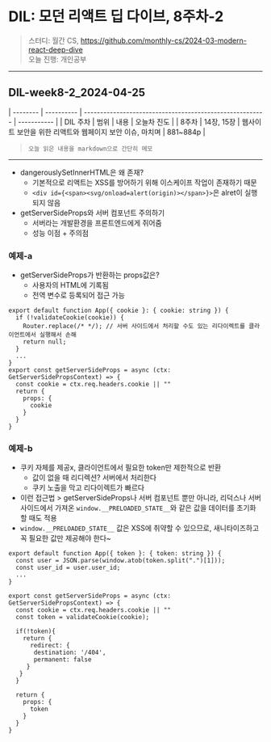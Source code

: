 # DIL: 모던 리액트 딥 다이브, 8주차-2

> 스터디: 월간 CS, https://github.com/monthly-cs/2024-03-modern-react-deep-dive  
> 오늘 진행: 개인공부

---

## DIL-week8-2_2024-04-25

| -------- | ---------- | -------------------------------------------------------- | ----------- |
| DIL 주차 | 범위 | 내용 | 오늘차 진도 |
| 8주차 | 14장, 15장 | 웹사이트 보안을 위한 리액트와 웹페이지 보안 이슈, 마치며 | 881~884p |

> `오늘 읽은 내용을 markdown으로 간단히 메모`

---

- dangerouslySetInnerHTML은 왜 존재?
  - 기본적으로 리액트는 XSS를 방어하기 위해 이스케이프 작업이 존재하기 때문
  - `<div id={<span><svg/onload=alert(origin)></span>}>`은 alret이 실행되지 않음
- getServerSideProps와 서버 컴포넌트 주의하기
  - 서버라는 개발환경을 프론트엔드에게 쥐어줌
  - 성능 이점 + 주의점

### 예제-a

- getServerSideProps가 반환하는 props값은?
  - 사용자의 HTML에 기록됨
  - 전역 변수로 등록되어 접근 가능

```tsx
export default function App({ cookie }: { cookie: string }) {
  if (!validateCookie(cookie)) {
    Router.replace(/* */); // 서버 사이드에서 처리할 수도 있는 리다이렉트를 클라이언트에서 실행해서 손해
    return null;
  }
  ...
}
export const getServerSideProps = async (ctx: GetServerSidePropsContext) => {
  const cookie = ctx.req.headers.cookie || ""
  return {
    props: {
      cookie
    }
  }
}
```

### 예제-b

- 쿠키 자체를 제공x, 클라이언트에서 필요한 token만 제한적으로 반환
  - 값이 없을 때 리디렉션? 서버에서 처리한다
  - 쿠키 노출을 막고 리다이렉트가 빠르다
- 이런 접근법 > getServerSideProps나 서버 컴포넌트 뿐만 아니라, 리덕스나 서버사이드에서 가져온 `window.__PRELOADED_STATE__`와 같은 값을 데이터를 초기화할 때도 적용
- `window.__PRELOADED_STATE__` 값은 XSS에 취약할 수 있으므로, 새니타이즈하고 꼭 필요한 값만 제공해야 한다~

```tsx
export default function App({ token }: { token: string }) {
  const user = JSON.parse(window.atob(token.split(".")[1]));
  const user_id = user.user_id;
  ...
}

export const getServerSideProps = async (ctx: GetServerSidePropsContext) => {
  const cookie = ctx.req.headers.cookie || ""
  const token = validateCookie(cookie);

  if(!token){
    return {
      redirect: {
       destination: '/404',
       permanent: false
     }
   }
  }

  return {
    props: {
      token
    }
  }
}
```
